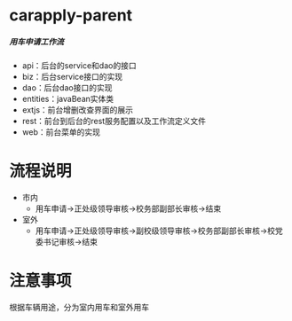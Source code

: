# carapply-parent

##### 用车申请工作流
  * api：后台的service和dao的接口
  * biz：后台service接口的实现
  * dao：后台dao接口的实现
  * entities：javaBean实体类
  * extjs：前台增删改查界面的展示
  * rest：前台到后台的rest服务配置以及工作流定义文件
  * web：前台菜单的实现

# 流程说明
  * 市内
    * 用车申请->正处级领导审核->校务部副部长审核->结束
  * 室外
    * 用车申请->正处级领导审核->副校级领导审核->校务部副部长审核->校党委书记审核->结束
# 注意事项
  根据车辆用途，分为室内用车和室外用车